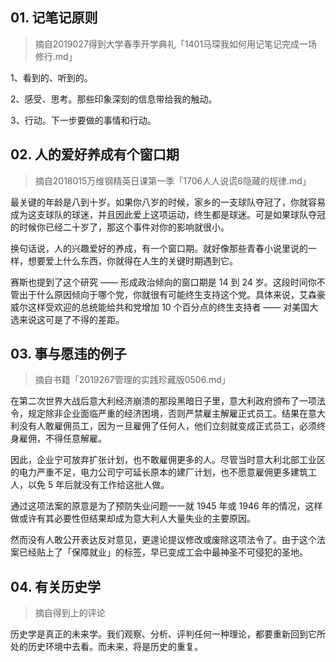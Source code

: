 ## 01. 记笔记原则
> 摘自2019027得到大学春季开学典礼「1401马琛我如何用记笔记完成一场修行.md」

1、看到的、听到的。

2、感受、思考。那些印象深刻的信息带给我的触动。

3、行动。下一步要做的事情和行动。

## 02. 人的爱好养成有个窗口期
> 摘自2018015万维钢精英日课第一季「1706人人说谎6隐藏的规律.md」

最关键的年龄是八到十岁。如果你八岁的时候，家乡的一支球队夺冠了，你就容易成为这支球队的球迷，并且因此爱上这项运动，终生都是球迷。可是如果球队夺冠的时候你已经二十岁了，那这个事件对你的影响就很小。

换句话说，人的兴趣爱好的养成，有一个窗口期。就好像那些青春小说里说的一样，想要爱上什么东西，你就得在人生的关键时期遇到它。

赛斯也提到了这个研究 —— 形成政治倾向的窗口期是 14 到 24 岁。这段时间你不管出于什么原因倾向于哪个党，你就很有可能终生支持这个党。具体来说，艾森豪威尔这样受欢迎的总统能给共和党增加 10 个百分点的终生支持者 —— 对美国大选来说这可是了不得的差距。

## 03. 事与愿违的例子
> 摘自书籍「2019267管理的实践珍藏版0506.md」

在第二次世界大战后意大利经济崩溃的那段黑暗日子里，意大利政府颁布了一项法令，规定除非企业面临严重的经济困境，否则严禁雇主解雇正式员工。结果在意大利没有人敢雇佣员工，因为ー旦雇佣了任何人，他们立刻就变成正式员工，必须终身雇佣，不得任意解雇。

因此，企业宁可放弃扩张计划，也不敢雇佣更多的人。尽管当时意大利北部工业区的电力严重不足，电力公司宁可延长原本的建厂计划，也不愿意雇佣更多建筑工人，以免 5 年后就没有工作给这批人做。

通过这项法案的原意是为了预防失业问题一一就 1945 年或 1946 年的情况，这样做或许有其必要性但结果却成为意大利人大量失业的主要原因。

然而没有人敢公开表达反对意见，更遑论提议修改或废除这项法令了。由于这个法案已经贴上了「保障就业」的标签，早已变成工会中最神圣不可侵犯的圣地。

## 04. 有关历史学
> 摘自得到上的评论

历史学是真正的未来学。我们观察、分析、评判任何一种理论，都要重新回到它所处的历史环境中去看。而未来，将是历史的重复。